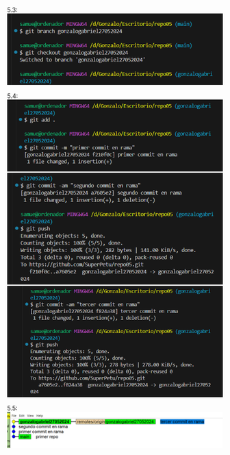 5.3: ![alt text](./image-1.png)

5.4: ![alt text](./image-2.png)
![alt text](./image-3.png)
![alt text](./image-4.png)

5.5: ![alt text](./image.png)